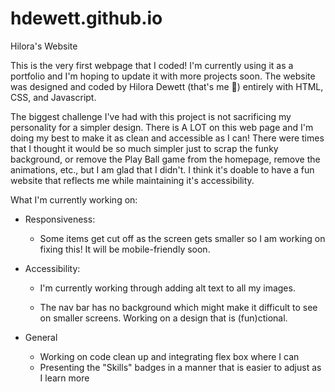 # hdewett.github.io
Hilora's Website

This is the very first webpage that I coded! I'm currently using it as a portfolio and I'm hoping to update it with more projects soon. The website was designed and coded by Hilora Dewett (that's me 🤠) entirely with HTML, CSS, and Javascript. 

The biggest challenge I've had with this project is not sacrificing my personality for a simpler design. There is A LOT on this web page and I'm doing my best to make it as clean and accessible as I can! There were times that I thought it would be so much simpler just to scrap the funky background, or remove the Play Ball game from the homepage, remove the animations, etc., but I am glad that I didn't. I think it's doable to have a fun website that reflects me while maintaining it's accessibility.

What I'm currently working on:
- Responsiveness: 

  - Some items get cut off as the screen gets smaller so I am working on fixing this! It will be mobile-friendly soon.
- Accessibility:

  - I'm currently working through adding alt text to all my images.
  
  - The nav bar has no background which might make it difficult to see on smaller screens. Working on a design that is (fun)ctional. 
- General

  - Working on code clean up and integrating flex box where I can
  - Presenting the "Skills" badges in a manner that is easier to adjust as I learn more
